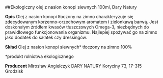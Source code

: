 ##Ekologiczny olej z nasion konopi siewnych 100ml, Dary Natury

**Opis** Olej z nasion konopi tłoczony na zimno charakteryzuje się zdecydowanym korzenno-orzechowym aromatem i zielonkawą barwą. Jest doskonałym źródłem kwasów tłuszczowych Omega-3, niezbędnych do prawidłowego funkcjonowania organizmu. Najlepiej spożywać go na zimno jako dodatek do sałatek czy dressingów.

**Skład** Olej z nasion konopi siewnych\* tłoczony na zimno 100%  

\*produkt rolnictwa ekologicznego

**Producent** Mirosław Angielczyk DARY NATURY
Koryciny 73, 17-315 Grodzisk
